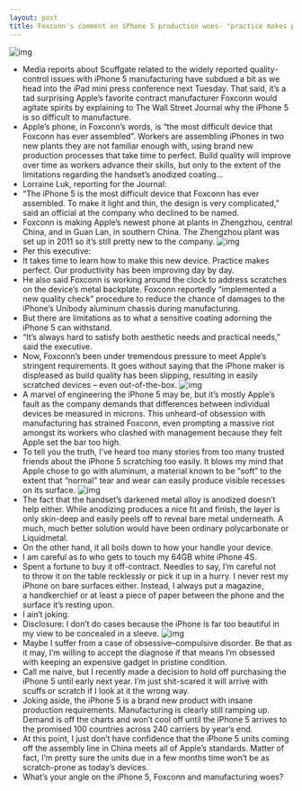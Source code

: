 ```yaml
---
layout: post
title: Foxconn's comment on iPhone 5 production woes- "practice makes perfect"
---
```

![img](http://media.idownloadblog.com/wp-content/uploads/2012/09/iPhone-5-manufacturing-process-008.jpg)
* Media reports about Scuffgate related to the widely reported quality-control issues with iPhone 5 manufacturing have subdued a bit as we head into the iPad mini press conference next Tuesday. That said, it’s a tad surprising Apple’s favorite contract manufacturer Foxconn would agitate spirits by explaining to The Wall Street Journal why the iPhone 5 is so difficult to manufacture.
* Apple’s phone, in Foxconn’s words, is “the most difficult device that Foxconn has ever assembled”. Workers are assembling iPhones in two new plants they are not familiar enough with, using brand new production processes that take time to perfect. Build quality will improve over time as workers advance their skills, but only to the extent of the limitations regarding the handset’s anodized coating…
* Lorraine Luk, reporting for the Journal:
* “The iPhone 5 is the most difficult device that Foxconn has ever assembled. To make it light and thin, the design is very complicated,” said an official at the company who declined to be named.
* Foxconn is making Apple’s newest phone at plants in Zhengzhou, central China, and in Guan Lan, in southern China. The Zhengzhou plant was set up in 2011 so it’s still pretty new to the company.
![img](http://media.idownloadblog.com/wp-content/uploads/2012/09/iPhone-5-manufacturing-process-005.jpg)
* Per this executive:
* It takes time to learn how to make this new device. Practice makes perfect. Our productivity has been improving day by day.
* He also said Foxconn is working around the clock to address scratches on the device’s metal backplate. Foxconn reportedly “implemented a new quality check” procedure to reduce the chance of damages to the iPhone’s Unibody aluminum chassis during manufacturing.
* But there are limitations as to what a sensitive coating adorning the iPhone 5 can withstand.
* “It’s always hard to satisfy both aesthetic needs and practical needs,” said the executive.
* Now, Foxconn’s been under tremendous pressure to meet Apple’s stringent requirements. It goes without saying that the iPhone maker is displeased as build quality has been slipping, resulting in easily scratched devices – even out-of-the-box.
![img](http://media.idownloadblog.com/wp-content/uploads/2012/09/iPhone-5-manufacturing-process-002.jpg)
* A marvel of engineering the iPhone 5 may be, but it’s mostly Apple’s fault as the company demands that differences between individual devices be measured in microns. This unheard-of obsession with manufacturing has strained Foxconn, even prompting a massive riot amongst its workers who clashed with management because they felt Apple set the bar too high.
* To tell you the truth, I’ve heard too many stories from too many trusted friends about the iPhone 5 scratching too easily. It blows my mind that Apple chose to go with aluminum, a material known to be “soft” to the extent that “normal” tear and wear can easily produce visible recesses on its surface.
![img](http://media.idownloadblog.com/wp-content/uploads/2012/10/iPhone-5-scuff-image-001.jpg)
* The fact that the handset’s darkened metal alloy is anodized doesn’t help either. While anodizing produces a nice fit and finish, the layer is only skin-deep and easily peels off to reveal bare metal underneath. A much, much better solution would have been ordinary polycarbonate or Liquidmetal.
* On the other hand, it all boils down to how your handle your device.
* I am careful as to who gets to touch my 64GB white iPhone 4S.
* Spent a fortune to buy it off-contract. Needles to say, I’m careful not to throw it on the table recklessly or pick it up in a hurry. I never rest my iPhone on bare surfaces either. Instead, I always put a magazine, a handkerchief or at least a piece of paper between the phone and the surface it’s resting upon.
* I ain’t joking.
* Disclosure: I don’t do cases because the iPhone is far too beautiful in my view to be concealed in a sleeve.
![img](http://media.idownloadblog.com/wp-content/uploads/2012/09/Black-iPHone-5-scratch-002.jpg)
* Maybe I suffer from a case of obsessive–compulsive disorder. Be that as it may, I’m willing to accept the diagnose if that means I’m obsessed with keeping an expensive gadget in pristine condition.
* Call me naive, but I recently made a decision to hold off purchasing the iPhone 5 until early next year. I’m just shit-scared it will arrive with scuffs or scratch if I look at it the wrong way.
* Joking aside, the iPhone 5 is a brand new product with insane production requirements. Manufacturing is clearly still ramping up. Demand is off the charts and won’t cool off until the iPhone 5 arrives to the promised 100 countries across 240 carriers by year’s end.
* At this point, I just don’t have confidence that the iPhone 5 units coming off the assembly line in China meets all of Apple’s standards. Matter of fact, I’m pretty sure the units due in a few months time won’t be as scratch-prone as today’s devices.
* What’s your angle on the iPhone 5, Foxconn and manufacturing woes?


